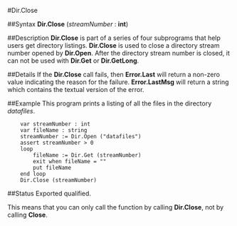 
#Dir.Close

##Syntax
**Dir.Close** (_streamNumber_ : **int**)


##Description
**Dir.Close** is part of a series of four subprograms that help users get directory listings. **Dir.Close** is used to close a directory stream number opened by **Dir.Open**. After the directory stream number is closed, it can not be used with **Dir.Get** or **Dir.GetLong**.


##Details
If the **Dir.Close** call fails, then **Error.Last** will return a non-zero value indicating the reason for the failure. **Error.LastMsg** will return a string which contains the textual version of the error.


##Example
This program prints a listing of all the files in the directory _datafiles_.

        var streamNumber : int
        var fileName : string
        streamNumber := Dir.Open ("datafiles")
        assert streamNumber > 0
        loop
            fileName := Dir.Get (streamNumber)
            exit when fileName = ""
            put fileName
        end loop
        Dir.Close (streamNumber)
##Status
Exported qualified.

This means that you can only call the function by calling **Dir.Close**, not by calling **Close**.

